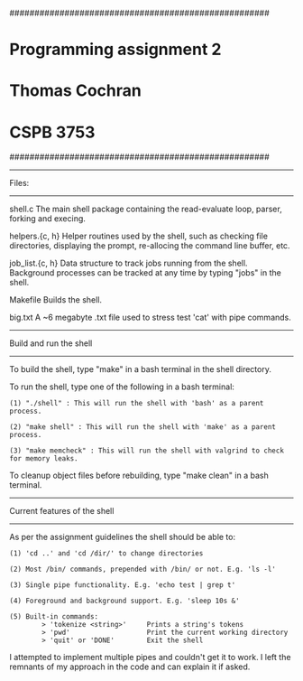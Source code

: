 ####################################################
#             Programming assignment 2             #
#                  Thomas Cochran                  #
#                    CSPB 3753                     #
####################################################

********
 Files:
********

shell.c
    The main shell package containing the read-evaluate loop, parser, 
    forking and execing.

helpers.{c, h}
    Helper routines used by the shell, such as checking file directories, 
    displaying the prompt, re-allocing the command line buffer, etc.

job_list.{c, h}
    Data structure to track jobs running from the shell. Background
    processes can be tracked at any time by typing "jobs" in the shell. 

Makefile
    Builds the shell.

big.txt
    A ~6 megabyte .txt file used to stress test 'cat' with pipe commands.


**************************
 Build and run the shell
**************************
To build the shell, type "make" in a bash terminal in the shell directory.

To run the shell, type one of the following in a bash terminal:

    (1) "./shell" : This will run the shell with 'bash' as a parent process.

    (2) "make shell" : This will run the shell with 'make' as a parent process.

    (3) "make memcheck" : This will run the shell with valgrind to check for memory leaks.

To cleanup object files before rebuilding, type "make clean" in a bash terminal. 


*******************************
 Current features of the shell
*******************************
As per the assignment guidelines the shell should be able to:

    (1) 'cd ..' and 'cd /dir/' to change directories

    (2) Most /bin/ commands, prepended with /bin/ or not. E.g. 'ls -l'

    (3) Single pipe functionality. E.g. 'echo test | grep t'

    (4) Foreground and background support. E.g. 'sleep 10s &'
    
    (5) Built-in commands:
            > 'tokenize <string>'     Prints a string's tokens
            > 'pwd'                   Print the current working directory
            > 'quit' or 'DONE'        Exit the shell                   

I attempted to implement multiple pipes and couldn't get it to work. 
I left the remnants of my approach in the code and can explain it if 
asked.
